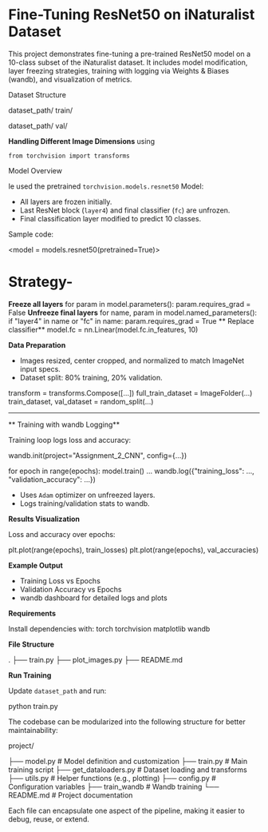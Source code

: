 # Fine-Tuning ResNet50 on iNaturalist Dataset

This project demonstrates fine-tuning a pre-trained ResNet50 model on a 10-class subset of the iNaturalist dataset. It includes model modification, layer freezing strategies, training with logging via Weights & Biases (wandb), and visualization of metrics.


Dataset Structure

dataset_path/
    train/

dataset_path/
    val/
    
**Handling Different Image Dimensions**
using 

`from torchvision import transforms`

 Model Overview

Ie used the pretrained `torchvision.models.resnet50` Model:

- All layers are frozen initially.
- Last ResNet block (`layer4`) and final classifier (`fc`) are unfrozen.
- Final classification layer modified to predict 10 classes.

Sample code:

<model = models.resnet50(pretrained=True)>
# Strategy-
**Freeze all layers**
for param in model.parameters():
    param.requires_grad = False
**Unfreeze final layers**
for name, param in model.named_parameters():
    if "layer4" in name or "fc" in name:
        param.requires_grad = True
** Replace classifier**
model.fc = nn.Linear(model.fc.in_features, 10)


**Data Preparation**

- Images resized, center cropped, and normalized to match ImageNet input specs.
- Dataset split: 80% training, 20% validation.

transform = transforms.Compose([...])
full_train_dataset = ImageFolder(...)
train_dataset, val_dataset = random_split(...)

----------------------------------------

** Training with wandb Logging**

Training loop logs loss and accuracy:

wandb.init(project="Assignment_2_CNN", config={...})

for epoch in range(epochs):
    model.train()
    ...
    wandb.log({"training_loss": ..., "validation_accuracy": ...})

- Uses `Adam` optimizer on unfreezed layers.
- Logs training/validation stats to wandb.


 **Results Visualization**

Loss and accuracy over epochs:

plt.plot(range(epochs), train_losses)
plt.plot(range(epochs), val_accuracies)



**Example Output**

- Training Loss vs Epochs
- Validation Accuracy vs Epochs
- wandb dashboard for detailed logs and plots



 **Requirements**

Install dependencies with:
torch
torchvision
matplotlib
wandb


 **File Structure**

.
├── train.py
├── plot_images.py
├── README.md


**Run Training**

Update `dataset_path` and run:

python train.py


The codebase can be modularized into the following structure for better maintainability:

project/

├── model.py              # Model definition and customization
├── train.py              # Main training script
├── get_dataloaders.py               # Dataset loading and transforms
├── utils.py              # Helper functions (e.g., plotting)
├── config.py             # Configuration variables
├── train_wandb           # Wandb training
└── README.md             # Project documentation

Each file can encapsulate one aspect of the pipeline, making it easier to debug, reuse, or extend.
